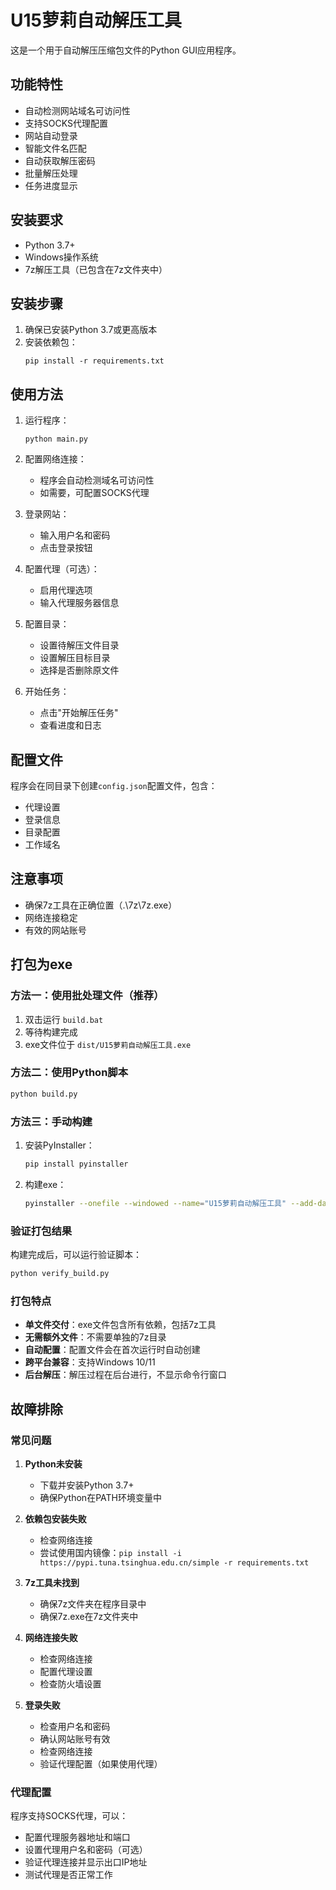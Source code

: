 # U15萝莉自动解压工具

这是一个用于自动解压压缩包文件的Python GUI应用程序。

## 功能特性

- 自动检测网站域名可访问性
- 支持SOCKS代理配置
- 网站自动登录
- 智能文件名匹配
- 自动获取解压密码
- 批量解压处理
- 任务进度显示

## 安装要求

- Python 3.7+
- Windows操作系统
- 7z解压工具（已包含在7z文件夹中）

## 安装步骤

1. 确保已安装Python 3.7或更高版本
2. 安装依赖包：
   ```
   pip install -r requirements.txt
   ```

## 使用方法

1. 运行程序：
   ```
   python main.py
   ```

2. 配置网络连接：
   - 程序会自动检测域名可访问性
   - 如需要，可配置SOCKS代理

3. 登录网站：
   - 输入用户名和密码
   - 点击登录按钮

4. 配置代理（可选）：
   - 启用代理选项
   - 输入代理服务器信息

5. 配置目录：
   - 设置待解压文件目录
   - 设置解压目标目录
   - 选择是否删除原文件

6. 开始任务：
   - 点击"开始解压任务"
   - 查看进度和日志

## 配置文件

程序会在同目录下创建`config.json`配置文件，包含：
- 代理设置
- 登录信息
- 目录配置
- 工作域名

## 注意事项

- 确保7z工具在正确位置（.\7z\7z.exe）
- 网络连接稳定
- 有效的网站账号

## 打包为exe

### 方法一：使用批处理文件（推荐）

1. 双击运行 `build.bat`
2. 等待构建完成
3. exe文件位于 `dist/U15萝莉自动解压工具.exe`

### 方法二：使用Python脚本

```bash
python build.py
```

### 方法三：手动构建

1. 安装PyInstaller：
   ```bash
   pip install pyinstaller
   ```

2. 构建exe：
   ```bash
   pyinstaller --onefile --windowed --name="U15萝莉自动解压工具" --add-data="7z;7z" main.py
   ```

### 验证打包结果

构建完成后，可以运行验证脚本：
```bash
python verify_build.py
```

### 打包特点

- **单文件交付**：exe文件包含所有依赖，包括7z工具
- **无需额外文件**：不需要单独的7z目录
- **自动配置**：配置文件会在首次运行时自动创建
- **跨平台兼容**：支持Windows 10/11
- **后台解压**：解压过程在后台进行，不显示命令行窗口

## 故障排除

### 常见问题

1. **Python未安装**
   - 下载并安装Python 3.7+
   - 确保Python在PATH环境变量中

2. **依赖包安装失败**
   - 检查网络连接
   - 尝试使用国内镜像：`pip install -i https://pypi.tuna.tsinghua.edu.cn/simple -r requirements.txt`

3. **7z工具未找到**
   - 确保7z文件夹在程序目录中
   - 确保7z.exe在7z文件夹中

4. **网络连接失败**
   - 检查网络连接
   - 配置代理设置
   - 检查防火墙设置

5. **登录失败**
   - 检查用户名和密码
   - 确认网站账号有效
   - 检查网络连接
   - 验证代理配置（如果使用代理）

### 代理配置

程序支持SOCKS代理，可以：
- 配置代理服务器地址和端口
- 设置代理用户名和密码（可选）
- 验证代理连接并显示出口IP地址
- 测试代理是否正常工作 